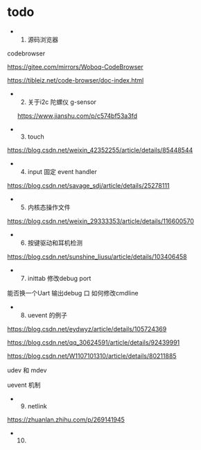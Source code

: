 # todo

- 1. 源码浏览器

codebrowser

https://gitee.com/mirrors/Woboq-CodeBrowser

https://tibleiz.net/code-browser/doc-index.html

- 2. 关于i2c 陀螺仪 g-sensor

	https://www.jianshu.com/p/c574bf53a3fd

- 3. touch

https://blog.csdn.net/weixin_42352255/article/details/85448544

- 4. input 固定 event handler

https://blog.csdn.net/savage_sdj/article/details/25278111

- 5. 内核态操作文件

https://blog.csdn.net/weixin_29333353/article/details/116600570

- 6. 按键驱动和耳机检测

https://blog.csdn.net/sunshine_liusu/article/details/103406458

- 7. inittab 修改debug port

能否换一个Uart 输出debug 口
如何修改cmdline

- 8. uevent 的例子

https://blog.csdn.net/eydwyz/article/details/105724369

https://blog.csdn.net/qq_30624591/article/details/92439991


https://blog.csdn.net/W1107101310/article/details/80211885

udev 和 mdev

uevent 机制


- 9. netlink

https://zhuanlan.zhihu.com/p/269141945

- 10.



